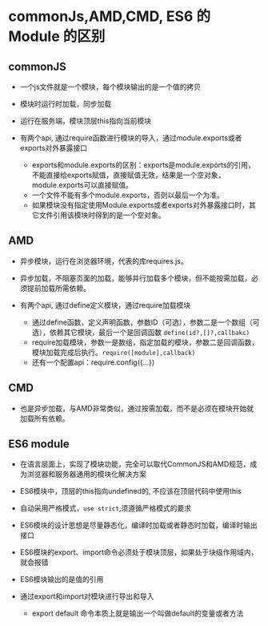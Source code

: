 # commonJs,AMD,CMD, ES6 的Module 的区别

## commonJS

* 一个js文件就是一个模块，每个模块输出的是一个值的拷贝

* 模块时运行时加载，同步加载

* 运行在服务端，模块顶层this指向当前模块

* 有两个api, 通过require函数进行模块的导入，通过module.exports或者exports对外暴露接口
    + exports和module.exports的区别：exports是module.exports的引用，不能直接给exports赋值，直接赋值无效，结果是一个空对象，module.exports可以直接赋值。
    + 一个文件不能有多个module.exports，否则以最后一个为准。
    + 如果模块没有指定使用Module.exports或者exports对外暴露接口时，其它文件引用该模块时得到的是一个空对象。

## AMD

* 异步模块，运行在浏览器环境，代表的库requires.js。

* 异步加载，不阻塞页面的加载，能够并行加载多个模块，但不能按需加载，必须提前加载所需依赖。

* 有两个api, 通过define定义模块，通过require加载模块
    + 通过define函数，定义声明函数，参数ID（可选），参数二是一个数组（可选），依赖其它模块，最后一个是回调函数 `define(id?,[]?,callbakc)`
    + require加载模块，参数一是数组，指定加载的模块，参数二是回调函数，模块加载完成后执行。`require([module],callback)`
    + 还有一个配置api：require.config({...})

## CMD 

+ 也是异步加载，与AMD非常类似，通过按需加载，而不是必须在模块开始就加载所有依赖。

## ES6 module

* 在语言层面上，实现了模块功能，完全可以取代CommonJS和AMD规范，成为浏览器和服务器通用的模块化解决方案

* ES6模块中，顶层的this指向undefined的, 不应该在顶层代码中使用this

* 自动采用严格模式，`use strict`,须遵循严格模式的要求

* ES6模块的设计思想是尽量静态化，编译时加载或者静态时加载，编译时输出接口

* ES6模块的export、import命令必须处于模块顶层，如果处于块级作用域内，就会报错

* ES6模块输出的是值的引用

* 通过export和import对模块进行导出和导入
    + export default 命令本质上就是输出一个叫做default的变量或者方法